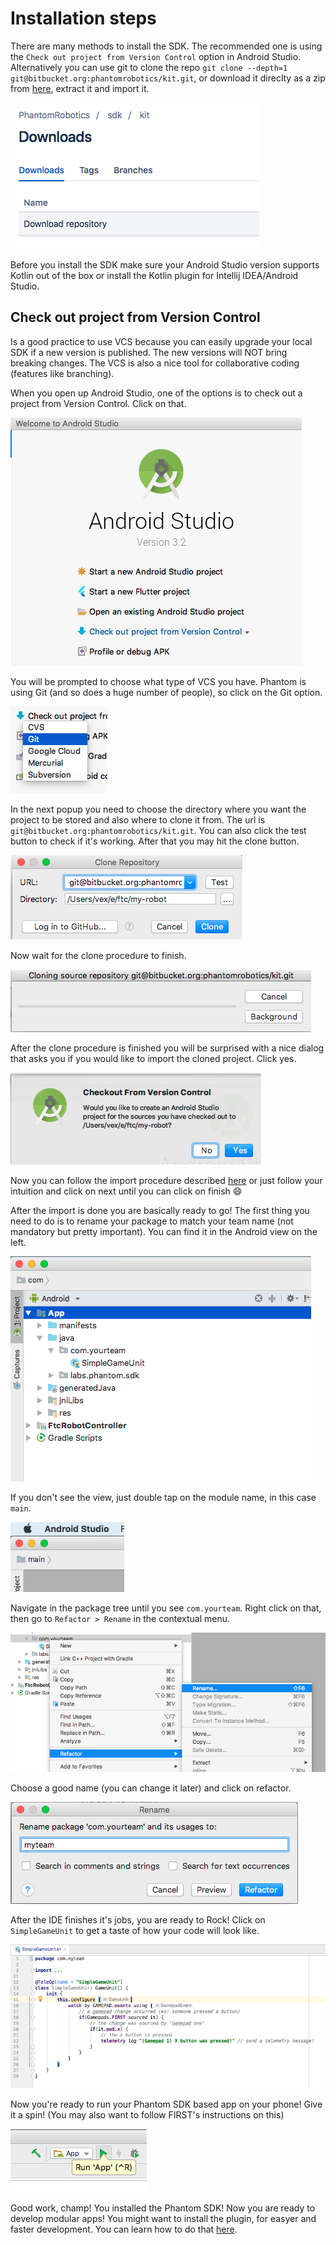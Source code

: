 # Installation steps

There are many methods to install the SDK. The recommended one is using the `Check out project from Version Control` option in Android Studio. Alternatively you can use git to clone the repo `git clone --depth=1 git@bitbucket.org:phantomrobotics/kit.git`, or download it direclty as a zip from [here](https://bitbucket.org/phantomrobotics/kit/downloads/), extract it and import it.

![Bitbucket Download](https://www.github.com/IAmTheVex/phantom/blob/master/resources/images/installation/download.png?raw=true)

Before you install the SDK make sure your Android Studio version supports Kotlin out of the box or install the Kotlin plugin for Intellij IDEA/Android Studio.

## Check out project from Version Control

Is a good practice to use VCS because you can easily upgrade your local SDK if a new version is published. The new versions will NOT bring breaking changes. The VCS is also a nice tool for collaborative coding (features like branching).

When you open up Android Studio, one of the options is to check out a project from Version Control. Click on that.

![Android Studio Option](https://www.github.com/IAmTheVex/phantom/blob/master/resources/images/installation/clone1.png?raw=true)

You will be prompted to choose what type of VCS you have. Phantom is using Git (and so does a huge number of people), so click on the Git option.

![Git VCS](https://www.github.com/IAmTheVex/phantom/blob/master/resources/images/installation/clone2.png?raw=true)

In the next popup you need to choose the directory where you want the project to be stored and also where to clone it from. The url is `git@bitbucket.org:phantomrobotics/kit.git`. You can also click the test button to check if it's working. After that you may hit the clone button.

![Git VCS](https://www.github.com/IAmTheVex/phantom/blob/master/resources/images/installation/clone3.png?raw=true)

Now wait for the clone procedure to finish.

![Git VCS](https://www.github.com/IAmTheVex/phantom/blob/master/resources/images/installation/clone4.png?raw=true)

After the clone procedure is finished you will be surprised with a nice dialog that asks you if you would like to import the cloned project. Click yes.

![Import](https://www.github.com/IAmTheVex/phantom/blob/master/resources/images/installation/import1.png?raw=true)

Now you can follow the import procedure described [here](https://iamthevex.github.io/phantom/import) or just follow your intuition and click on next until you can click on finish 😄

After the import is done you are basically ready to go! The first thing you need to do is to rename your package to match your team name (not mandatory but pretty important). You can find it in the Android view on the left.

![Android](https://www.github.com/IAmTheVex/phantom/blob/master/resources/images/installation/android.png?raw=true)

If you don't see the view, just double tap on the module name, in this case `main`.

![Show](https://www.github.com/IAmTheVex/phantom/blob/master/resources/images/installation/show.png?raw=true)

Navigate in the package tree until you see `com.yourteam`. Right click on that, then go to `Refactor > Rename` in the contextual menu.

![Rename](https://www.github.com/IAmTheVex/phantom/blob/master/resources/images/installation/rename1.png?raw=true)

Choose a good name (you can change it later) and click on refactor.

![Rename](https://www.github.com/IAmTheVex/phantom/blob/master/resources/images/installation/rename2.png?raw=true)

After the IDE finishes it's jobs, you are ready to Rock! Click on `SimpleGameUnit` to get a taste of how your code will look like.

![Code](https://www.github.com/IAmTheVex/phantom/blob/master/resources/images/installation/code.png?raw=true)

Now you're ready to run your Phantom SDK based app on your phone! Give it a spin! (You may also want to follow FIRST's instructions on this)

![Run](https://www.github.com/IAmTheVex/phantom/blob/master/resources/images/installation/run.png?raw=true)

Good work, champ! You installed the Phantom SDK! Now you are ready to develop modular apps! You might want to install the plugin, for easyer and faster development. You can learn how to do that [here](https://iamthevex.github.io/phantom/plugin).